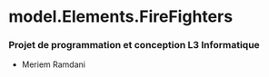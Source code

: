# model.Elements.FireFighters
### Projet de programmation et conception L3 Informatique
* Meriem Ramdani 
